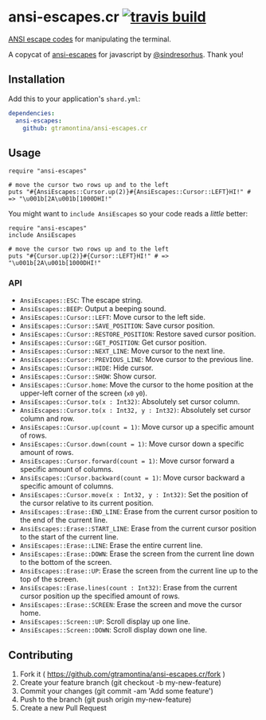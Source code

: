 # ansi-escapes.cr [![travis build](https://img.shields.io/travis/gtramontina/ansi-escapes.cr.svg?style=flat-square)](https://travis-ci.org/gtramontina/ansi-escapes.cr)

[ANSI escape codes](http://www.termsys.demon.co.uk/vtansi.htm) for manipulating the terminal.

A copycat of [ansi-escapes](https://github.com/sindresorhus/ansi-escapes) for javascript by [@sindresorhus](https://github.com/sindresorhus). Thank you!

## Installation

Add this to your application's `shard.yml`:

```yaml
dependencies:
  ansi-escapes:
    github: gtramontina/ansi-escapes.cr
```

## Usage

```crystal
require "ansi-escapes"

# move the cursor two rows up and to the left
puts "#{AnsiEscapes::Cursor.up(2)}#{AnsiEscapes::Cursor::LEFT}HI!" # => "\u001b[2A\u001b[1000DHI!"
```

You might want to `include AnsiEscapes` so your code reads a _little_ better:

```crystal
require "ansi-escapes"
include AnsiEscapes

# move the cursor two rows up and to the left
puts "#{Cursor.up(2)}#{Cursor::LEFT}HI!" # => "\u001b[2A\u001b[1000DHI!"
```

### API

* `AnsiEscapes::ESC`: The escape string.
* `AnsiEscapes::BEEP`: Output a beeping sound.
* `AnsiEscapes::Cursor::LEFT`: Move cursor to the left side.
* `AnsiEscapes::Cursor::SAVE_POSITION`: Save cursor position.
* `AnsiEscapes::Cursor::RESTORE_POSITION`: Restore saved cursor position.
* `AnsiEscapes::Cursor::GET_POSITION`: Get cursor position.
* `AnsiEscapes::Cursor::NEXT_LINE`: Move cursor to the next line.
* `AnsiEscapes::Cursor::PREVIOUS_LINE`: Move cursor to the previous line.
* `AnsiEscapes::Cursor::HIDE`: Hide cursor.
* `AnsiEscapes::Cursor::SHOW`: Show cursor.
* `AnsiEscapes::Cursor.home`: Move the cursor to the home position at the upper-left corner of the screen (`x0` `y0`).
* `AnsiEscapes::Cursor.to(x : Int32)`: Absolutely set cursor column.
* `AnsiEscapes::Cursor.to(x : Int32, y : Int32)`: Absolutely set cursor column and row.
* `AnsiEscapes::Cursor.up(count = 1)`: Move cursor up a specific amount of rows.
* `AnsiEscapes::Cursor.down(count = 1)`: Move cursor down a specific amount of rows.
* `AnsiEscapes::Cursor.forward(count = 1)`: Move cursor forward a specific amount of columns.
* `AnsiEscapes::Cursor.backward(count = 1)`: Move cursor backward a specific amount of columns.
* `AnsiEscapes::Cursor.move(x : Int32, y : Int32)`: Set the position of the cursor relative to its current position.
* `AnsiEscapes::Erase::END_LINE`: Erase from the current cursor position to the end of the current line.
* `AnsiEscapes::Erase::START_LINE`: Erase from the current cursor position to the start of the current line.
* `AnsiEscapes::Erase::LINE`: Erase the entire current line.
* `AnsiEscapes::Erase::DOWN`: Erase the screen from the current line down to the bottom of the screen.
* `AnsiEscapes::Erase::UP`: Erase the screen from the current line up to the top of the screen.
* `AnsiEscapes::Erase.lines(count : Int32)`: Erase from the current cursor position up the specified amount of rows.
* `AnsiEscapes::Erase::SCREEN`: Erase the screen and move the cursor home.
* `AnsiEscapes::Screen::UP`: Scroll display up one line.
* `AnsiEscapes::Screen::DOWN`: Scroll display down one line.

## Contributing

1. Fork it ( https://github.com/gtramontina/ansi-escapes.cr/fork )
2. Create your feature branch (git checkout -b my-new-feature)
3. Commit your changes (git commit -am 'Add some feature')
4. Push to the branch (git push origin my-new-feature)
5. Create a new Pull Request
